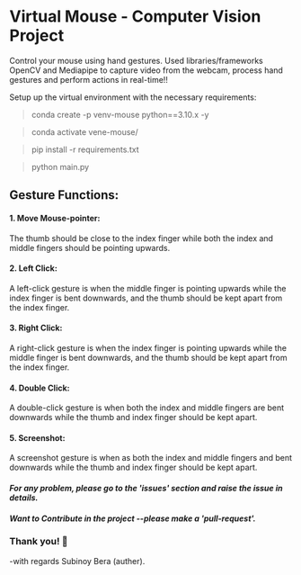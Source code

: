# Virtual Mouse - Computer Vision Project
Control your mouse using hand gestures. Used libraries/frameworks OpenCV and Mediapipe to capture video from the webcam, process hand gestures and perform actions in real-time!!

Setup up the virtual environment with the necessary requirements:

> conda create -p venv-mouse python==3.10.x -y

> conda activate vene-mouse/

> pip install -r requirements.txt

> python main.py

## Gesture Functions:

#### 1. Move Mouse-pointer:
The thumb should be close to the index finger while both the index and middle fingers should be pointing upwards.

#### 2. Left Click: 
A left-click gesture is when the middle finger is pointing upwards while the index finger is bent downwards, and the thumb should be kept apart from the index finger.

#### 3. Right Click:
A right-click gesture is when the index finger is pointing upwards while the middle finger is bent downwards, and the thumb should be kept apart from the index finger.

#### 4. Double Click: 
A double-click gesture is when both the index and middle fingers are bent downwards while the thumb and index finger should be kept apart.

#### 5. Screenshot:
A screenshot gesture is when as  both the index and middle fingers and bent downwards while the thumb and index finger should be kept apart.

#### *For any problem, please go to the 'issues' section and raise the issue in details.*

#### *Want to Contribute in the project --please make a 'pull-request'.*

### Thank you! 🙏 
-with regards Subinoy Bera (auther).
